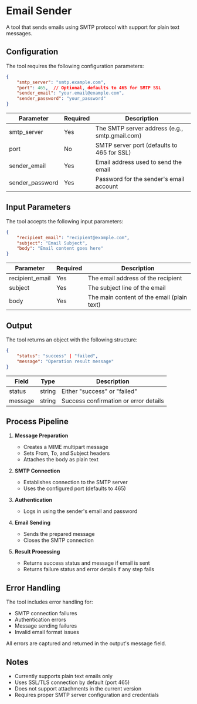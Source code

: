 # Email Sender

A tool that sends emails using SMTP protocol with support for plain text messages.

## Configuration

The tool requires the following configuration parameters:

```json
{
    "smtp_server": "smtp.example.com",
    "port": 465,  // Optional, defaults to 465 for SMTP SSL
    "sender_email": "your.email@example.com",
    "sender_password": "your_password"
}
```

| Parameter | Required | Description |
|-----------|----------|-------------|
| smtp_server | Yes | The SMTP server address (e.g., smtp.gmail.com) |
| port | No | SMTP server port (defaults to 465 for SSL) |
| sender_email | Yes | Email address used to send the email |
| sender_password | Yes | Password for the sender's email account |

## Input Parameters

The tool accepts the following input parameters:

```json
{
    "recipient_email": "recipient@example.com",
    "subject": "Email Subject",
    "body": "Email content goes here"
}
```

| Parameter | Required | Description |
|-----------|----------|-------------|
| recipient_email | Yes | The email address of the recipient |
| subject | Yes | The subject line of the email |
| body | Yes | The main content of the email (plain text) |

## Output

The tool returns an object with the following structure:

```json
{
    "status": "success" | "failed",
    "message": "Operation result message"
}
```

| Field | Type | Description |
|-------|------|-------------|
| status | string | Either "success" or "failed" |
| message | string | Success confirmation or error details |

## Process Pipeline

1. **Message Preparation**
   - Creates a MIME multipart message
   - Sets From, To, and Subject headers
   - Attaches the body as plain text

2. **SMTP Connection**
   - Establishes connection to the SMTP server
   - Uses the configured port (defaults to 465)

3. **Authentication**
   - Logs in using the sender's email and password

4. **Email Sending**
   - Sends the prepared message
   - Closes the SMTP connection

5. **Result Processing**
   - Returns success status and message if email is sent
   - Returns failure status and error details if any step fails

## Error Handling

The tool includes error handling for:
- SMTP connection failures
- Authentication errors
- Message sending failures
- Invalid email format issues

All errors are captured and returned in the output's message field.

## Notes

- Currently supports plain text emails only
- Uses SSL/TLS connection by default (port 465)
- Does not support attachments in the current version
- Requires proper SMTP server configuration and credentials
